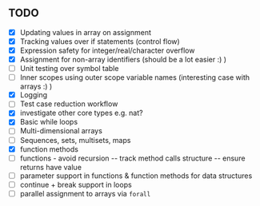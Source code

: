 ## TODO
    
- [x] Updating values in array on assignment
- [x] Tracking values over if statements (control flow)
- [x] Expression safety for integer/real/character overflow
- [x] Assignment for non-array identifiers (should be a lot easier :) )
- [ ] Unit testing over symbol table
- [ ] Inner scopes using outer scope variable names (interesting case with arrays :) )
- [x] Logging
- [ ] Test case reduction workflow
- [x] investigate other core types e.g. nat?
- [x] Basic while loops
- [ ] Multi-dimensional arrays
- [ ] Sequences, sets, multisets, maps
- [x] function methods
- [ ] functions - avoid recursion -- track method calls structure -- ensure returns have value
- [ ] parameter support in functions & function methods for data structures
- [ ] continue + break support in loops
- [ ] parallel assignment to arrays via ```forall```